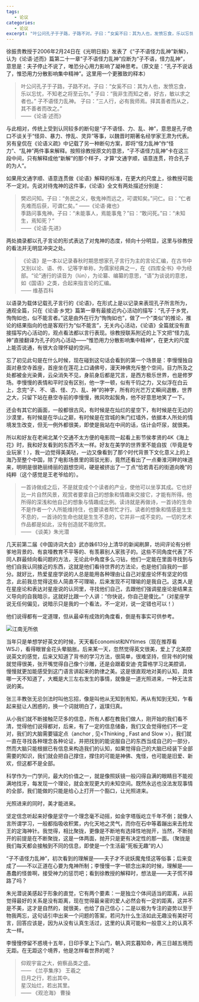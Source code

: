 ```yaml
---
tags:
   - 论议
categories:
   - 论议
excerpt: "叶公问孔子于子路，子路不对。子曰：“女奚不曰：其为人也，发愤忘食，乐以忘忧，不知老之将至云尔。”子曰：“我非生而知之者，好古，敏以求之者也。”子不语怪力乱神。子曰：“三人行，必有我师焉。择其善者而从之，其不善者而改之。” "
---
```



徐振贵教授于2006年2月24日在《光明日报》发表了《“子不语怪力乱神”新解》，认为《论语·述而》篇第二十一章“子不语怪力乱神”应断为“子不语，怪力乱神”，意思是：夫子停止不说了，唯恐分心用力影响了凝神思考。（原文是：“孔子不说话了，惟恐用力分散影响集中精神”。这里用一个更雅致的释本）

> 叶公问孔子于子路，子路不对。子曰：“女奚不曰：其为人也，发愤忘食，乐以忘忧，不知老之将至云尔。”
子曰：“我非生而知之者，好古，敏以求之者也。”
子不语怪力乱神。
子曰：“三人行，必有我师焉。择其善者而从之，其不善者而改之。”  
                                                         ——《论语·述而》

与此相对，传统上受到认同较多的断句是“子不语怪、力、乱、神”，意思是孔子绝口不谈关于“怪异、暴力、悖乱、灵异”等事，以魏晋时期著名经学家王肃为代表。另有皇侃在《论语义疏》中记载了另一种断句方案，即将“怪力乱神”作“怪力”、“乱神”两件事来解释。按照徐教授原文的意思，“子不语怪力乱神”卡在这三段中间，只有解释成他“新解”的那个样子，才算“文通字顺，语意连贯，符合孔子的为人”。

如果用文通字顺、语意连贯做《论语》解释的标准，在更大的尺度上，徐教授可能不一定对。先说对待鬼神的这件事，《论语》全文有两处描述分别是：

> 樊迟问知。子曰：“务民之义，敬鬼神而远之，可谓知矣。”问仁。曰：“仁者先难而后获，可谓仁矣。”                                                                                                                                            ——《论语·雍也》  
> 季路问事鬼神。子曰：“未能事人，焉能事鬼？”曰：“敢问死。”曰：“未知生，焉知死？”  
                                                            ——《论语·先进》

两处摘录都以孔子言论的形式表达了对鬼神的态度，倾向十分明显，这里与徐教授的看法并无明显冲突之处。

> 《论语》是一本以记录春秋时期思想家孔子言行为主的言论汇编，在古书中又别以论、语、传、记等字单称，为儒家经典之一，在《四库全书》中为经部。“论”通行的读音为（lún），为论纂、编纂的意思，“语”为谈说的意思，如《国语》之类，合起来指言论的汇编。  
                                                            —— 维基百科

以语录为载体记载孔子言行的《论语》，在形式上是以记录来表现孔子所言所为，通观全篇，只在《论语·乡党》篇第一章有最接近内心活动的描写：“孔子于乡党，恂恂如也，似不能言者。”这是由外在行为“恂恂如也”，做了一个“类似”的推论，推论的结果指向的也是客观行为“似不能言”，无关内心活动，《论语》全篇就没有直接描写内心活动的，观点看法都以言行表现。徐教授联系附近的上下文把“怪力乱神”直接翻译为孔子的内心活动——“惟恐用力分散影响集中精神”，在更大的尺度上能否说通，有很大合理怀疑的空间。

忘了初见此句是在什么时候，现在碰到这句话会看到的第一个场景是：李慢慢独自面对悬空寺首座，首座坐在莲花上口诵佛号，漫天神佛充斥整个空间，目力所及之处都被金光染黄，云朵消失不见，身前身后都是咒言，是西方极乐世界，也是修罗场。李慢慢的表情和平时没有区别，他一字一顿，似有千钧之力，又似浮在白云上，念完“子、不、语、怪、力、乱、神”的神字，所有的光芒万丈瞬间退散，世界之大，只留下站在悬空寺前的李慢慢，微风吹起鬓角，他不好意思地笑了一下。

还会有其它的画面，一般都很古风，有时候是在灿烂的星空下，有时候是在无边的沙漠里，有时候是在华山之巅，有时候是在宫城的朱门红墙外，依据本人所处的情境发生改变，但无一例外都很美，即使是我站在中间的话，估计会吓尿，就很美。

所以和好友在老闸北某个交通不太方便的电影院一起看上影节侯孝贤的4K《海上花》时，我和好友看到的东西不太一样。好友在美学的世界里不能自拔（毕竟是专业玩家！），我一边觉得美美哒，一边又像看到了那个时代背景下文化意义上的上海乃至整个中国，除了电影场景里的斑驳光影，竟然还看出了一点秦淮河畔的味道来，明明是很艳丽绮丽的遐想空间，硬是被挤出了一丁点“恰若青石的街道向晚”的纯粹（这个感觉是王老爷给的）。

> 一首诗做成之后，不是就变成个个读者的产业，使他可以坐享其成。它也好比一片自然风景，观赏者要拿自己的想象和情趣来交接它，才能有所得。他所得的深浅和他自己的想象与情趣成比例。读诗就是再做诗，一首诗的生命不是作者一个人所能维持住，也要读者帮忙才行。读者的想象和情感是生生不息的，一首诗的生命也就是生生不息的，它并非一成不变的。一切的艺术作品都是如此，没有创造就不能欣赏。  
                                                         —— 《谈美》朱光潜

几天前第二届《中国诗词大会》武亦姝613分上清华的新闻刷屏，坊间评论有分析爹地背景的、有哀嚎教育不平等的、有羡慕别人家孩子的。这些不同角度代表了不同人群最倾向看问题的方法，无论此中角度多么刁钻，他们一定能在里面寻找到与他们自我认同接近的东西，这就是他们看待世界的方法论，也是他们自我的一部分。就好比，热爱星座学说的人总是能用各种理由让自己对星座论怀有坚定的信念，此前我总觉得这些人简直不可理喻，后来发现不可理喻的是我自己。这类人是在星座论和表达对星座说的认同里，寻找他们自己，去跟他们强调星座论是结果主义导向的自我暗示，这就好比跟一个人讲：“你快说，你自己是傻比。”（对星座学说无任何偏见，说暗示只是我的一个看法，不一定对，说一定错也可以！）

他们说得都有一定道理，但从最卓有成效的角度看，倒是有事实可供参考。

![江南无所依](https://mmbiz.qpic.cn/mmbiz_jpg/bypX8Kn7Q9lODRO2ZIwRB85vuC4MoaHeYiaVdC9ZlcnQrFibwT4A2lSRbS8SXibeIHCvumSHwSnWaickVtxZhwZtsQ/640?wx_fmt=jpeg&tp=webp&wxfrom=5&wx_lazy=1&wx_co=1)

当年只是单想学好英文的时候，天天看Economist和NYtimes（现在推荐看WSJ），看得眼冒金花头晕脑胀。后来某一天，忽然觉得英文很美，爱上了北美腔说英文的感觉，后来又知道了背书的学习方法，很简单，很难坚持，但背书的时候就觉得很美，张开嘴觉得自己像个沙雕，还是会跟着安迪·克雷格学习北美腔调，慢慢就更加能感受到这门语言讲起来的韵律之美。这是很直观地对美的认知，具体哪一天不知道了，大概是大三左右发生的事情，就像是一道光照进来，一种无法言说的美。

张三丰教张无忌剑法时叫他忘招，像是叫他从无知到有知，再从有知到无知，乍看起来挺让人困惑的，换一个词就明白了，返璞归真。

从小我们就不断接触茫茫多的信息，所有人都在教我们做人，刚开始的我们看不清，觉得他们说得都对，后来，有了一定的信息储备，我们又会觉得他们不一定对，我们的大脑需要锚定点（anchor , 见<Thinking , Fast and Slow >），我们就一直在寻找各种理念各种论证，并把找到的能说服自己的东西当成自己的一部分，然而大脑只能根据已有信息来构造我们的认知，如果觉得自己的大脑已经装下全部需要的知识，我们就会把自己撑住，撑住的可能是神佛、鬼怪，也可能是旧爱、新欢，但这都不是全部。

科学作为一门学问，最大的价值之一，就是像照妖镜一般闪得自满的眼睛目不能视满地找牙，每发现一个理论，就会发现更大的未知空间。既然永远也没法发现事情的全部，我们能做的只能是给心上打开一个豁口，让光照进来。

光照进来的同时，美才能进来。

坚定信念听起来好像是坚守一个理念毫不动摇，如金字塔版屹立千年不倒；就像人言所谓学习，一般都指吸收积累，内化天地之灵气，而你在石中等着蹦出来去抢龙王的定海神针。我觉得，相比聚拢，更像是不断地有选择性地抛开，当然，不断抛开的前提是在不断聚拢，这是一体两面，抛开只是更有决定性的那一面。（聚拢是我们每天都会接触到不同的信息，即使是一个生活最“死板无趣”的人）

“子不语怪力乱神”，初次看到的理解是——夫子才不说妖魔鬼怪这等俗事；后来变成了——不以正道在心要为鬼神所制；李慢慢一字一顿念出来的时候，理解是——愚蠢的怪兽啊，接受神力的惩罚吧；看到徐教授的解释时，想法是——夫子慌不择路了吗？

朱光潜说美感起于形象的直觉，它有两个要素：一是独立个体间适当的距离，从前觉得最好的关系是没有距离，现在觉得最亲密的爱人必然会有一定的距离，这并不是不美，这才是自然的，就很美，也给了自己信心；二是以极为专注的姿势以至于物我两忘，这句话引申出来一个问题的答案，若问为什么生活如此无趣没有美好可言，回答应该是，因为从没有认真生活过，这里的认真可能和一般意义上的认真不太一样。

李慢慢停留不惑境十五年，日印手掌上下山门，朝入洞玄暮知命，再三日越五境而无距。在无距这个境界，他是怎样看世界的呢？

> 仰观宇宙之大，俯察品类之盛。  
>                                           —— 《兰亭集序》 王羲之  
> 日月之行，若出其中。  
  星汉灿烂，若出其里。  
                                               —— 《观沧海》 曹操
